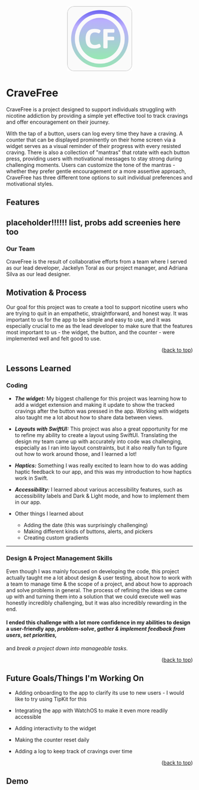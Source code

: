 <a name="readme-top"></a>

<!-- PROJECT LOGO -->
<br />
<div align="center">
  <a href="">
    <img src="appstore.png" alt="CraveFree logo" width="175" height="175">
  </a>
</div>

<!-- ABOUT THE PROJECT -->
# CraveFree 

CraveFree is a project designed to support individuals struggling with nicotine addiction by providing a simple yet effective tool to track cravings and offer encouragement on their journey.

With the tap of a button, users can log every time they have a craving. A counter that can be displayed prominently on their home screen via a widget serves as a visual reminder of their progress
with every resisted craving. There is also a collection of "mantras" that rotate with each button press, providing users with motivational messages to stay strong during challenging moments.
Users can customize the tone of the mantras - whether they prefer gentle encouragement or a more assertive approach, CraveFree has three different tone options to suit individual 
preferences and motivational styles.

## Features

placeholder!!!!!! list, probs add screenies here too
---

### Our Team

CraveFree is the result of collaborative efforts from a team where I served as our lead developer, Jackelyn Toral as our project manager, and Adriana Silva as our lead designer. 

## Motivation & Process

Our goal for this project was to create a tool to support nicotine users who are trying to quit in an empathetic, straightforward, and honest way. It was important to us for the 
app to be simple and easy to use, and it was especially crucial to me as the lead developer to make sure that the features most important to us - the widget, the button, and the counter - were implemented 
well and felt good to use. 

<p align="right">(<a href="#readme-top">back to top</a>)</p>


<!-- LESSONS LEARNED - show code snippets and/or screenies to accompany these-->
## Lessons Learned

### Coding 

* ***The widget:***
My biggest challenge for this project was learning how to add a widget extension and making it update to show the tracked cravings after the button was pressed in the app. Working with widgets also taught me a lot about how to share data between views.

* ***Layouts with SwiftUI:***
This project was also a great opportunity for me to refine my ability to create a layout using SwiftUI. Translating the design my team came up with accurately into code was challenging, especially as I ran into layout constraints, but it also really fun to figure out how to work around those, and I learned a lot!

* ***Haptics:***
Something I was really excited to learn how to do was adding haptic feedback to our app, and this was my introduction to how haptics work in Swift. 

* ***Accessibility:***
I learned about various accessibility features, such as accessibility labels and Dark & Light mode, and how to implement them in our app. 

* Other things I learned about
  * Adding the date (this was surprisingly challenging)
  * Making different kinds of buttons, alerts, and pickers
  * Creating custom gradients

---

<!-- Unsure if this is worth saying but it feels relevant to me! -->

### Design & Project Management Skills

Even though I was mainly focused on developing the code, this project actually taught me a lot about design & user testing, about how to work with a team to manage time & 
the scope of a project, and about how to approach and solve problems in general. The process of refining the ideas we came up with and turning them into a solution that we could execute well 
was honestly incredibly challenging, but it was also incredibly rewarding in the end.

#### I ended this challenge with a lot more confidence in my abilities to design a user-friendly app, *problem-solve*,  *gather & implement feedback from users*, *set priorities,*
and *break a project down into manageable tasks.*

<p align="right">(<a href="#readme-top">back to top</a>)</p>

<!-- FUTURE GOALS -->
## Future Goals/Things I'm Working On
* Adding onboarding to the app to clarify its use to new users - I would like to try using TipKit for this
  
* Integrating the app with WatchOS to make it even more readily accessible
  
* Adding interactivity to the widget
  
* Making the counter reset daily
  
* Adding a log to keep track of cravings over time

<p align="right">(<a href="#readme-top">back to top</a>)</p>

## Demo


